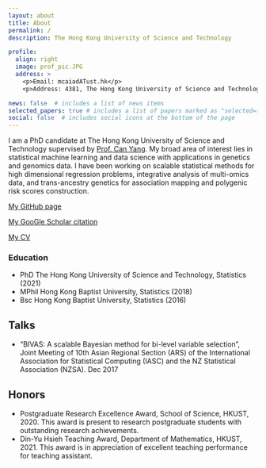```yaml
---
layout: about
title: About
permalink: /
description: The Hong Kong University of Science and Technology

profile:
  align: right
  image: prof_pic.JPG
  address: >
    <p>Email: mcaiadATust.hk</p>
    <p>Address: 4381, The Hong Kong University of Science and Technology, Hong Kong</p>

news: false  # includes a list of news items
selected_papers: true # includes a list of papers marked as "selected={true}"
social: false  # includes social icons at the bottom of the page
---
```


I am a PhD candidate at The Hong Kong University of Science and Technology supervised by [Prof. Can Yang](https://sites.google.com/site/eeyangc/). My broad area of interest lies in statistical machine learning and data science with applications in genetics and genomics data. I have been working on scalable statistical methods for high dimensional regression problems, integrative analysis of multi-omics data, and trans-ancestry genetics for association mapping and polygenic risk scores construction.

[My GitHub page](https://github.com/mxcai)

[My GooGle Scholar citation](https://scholar.google.com/citations?user=8RH6-hkAAAAJ&hl=zh-CN)

[My CV](https://github.com/mxcai/mxcai.github.io/blob/master/assets/pdf/CV-Cai%20Mingxuan.pdf)

### Education

- PhD The Hong Kong University of Science and Technology, Statistics (2021)
- MPhil Hong Kong Baptist University, Statistics (2018)
- Bsc Hong Kong Baptist University, Statistics (2016)

## Talks

- “BIVAS: A scalable Bayesian method for bi-level variable selection”, Joint Meeting of 10th Asian Regional Section (ARS) of the International Association for Statistical Computing (IASC) and the NZ Statistical Association (NZSA). Dec 2017


## Honors

- Postgraduate Research Excellence Award, School of Science, HKUST, 2020. This award is present to research postgraduate students with outstanding research achievements.
- Din-Yu Hsieh Teaching Award, Department of Mathematics, HKUST, 2021. This award is in appreciation of excellent teaching performance for teaching assistant.

<!-- Put your address / P.O. box / other info right below your picture. You can also disable any these elements by editing `profile` property of the YAML header of your `_pages/about.md`. Edit `_bibliography/papers.bib` and Jekyll will render your [publications page](/al-folio/publications/) automatically. -->

<!-- Link to your social media connections, too. This theme is set up to use [Font Awesome icons](http://fortawesome.github.io/Font-Awesome/) and [Academicons](https://jpswalsh.github.io/academicons/), like the ones below. Add your Facebook, Twitter, LinkedIn, Google Scholar, or just disable all of them. -->
